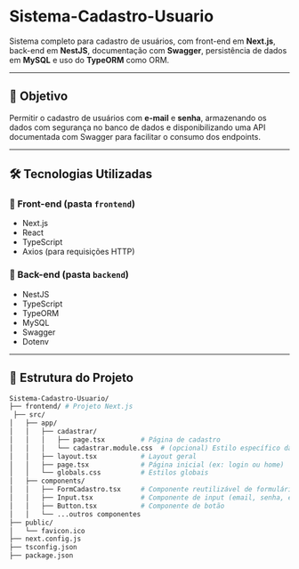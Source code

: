 # Sistema-Cadastro-Usuario

Sistema completo para cadastro de usuários, com front-end em **Next.js**, back-end em **NestJS**, documentação com **Swagger**, persistência de dados em **MySQL** e uso do **TypeORM** como ORM.

---

## 📌 Objetivo

Permitir o cadastro de usuários com **e-mail** e **senha**, armazenando os dados com segurança no banco de dados e disponibilizando uma API documentada com Swagger para facilitar o consumo dos endpoints.

---

## 🛠️ Tecnologias Utilizadas

### 🧩 Front-end (pasta `frontend`)
- Next.js
- React
- TypeScript
- Axios (para requisições HTTP)

### 🔧 Back-end (pasta `backend`)
- NestJS
- TypeScript
- TypeORM
- MySQL
- Swagger
- Dotenv

---

## 📁 Estrutura do Projeto

```bash
Sistema-Cadastro-Usuario/
├── frontend/ # Projeto Next.js
 ├── src/
│   ├── app/
│   │   ├── cadastrar/
│   │   │   ├── page.tsx         # Página de cadastro
│   │   │   └── cadastrar.module.css  # (opcional) Estilo específico da página
│   │   ├── layout.tsx           # Layout geral
│   │   ├── page.tsx             # Página inicial (ex: login ou home)
│   │   └── globals.css          # Estilos globais
│   ├── components/
│   │   ├── FormCadastro.tsx     # Componente reutilizável de formulário
│   │   ├── Input.tsx            # Componente de input (email, senha, etc.)
│   │   ├── Button.tsx           # Componente de botão
│   │   └── ...outros componentes
├── public/
│   └── favicon.ico
├── next.config.js
├── tsconfig.json
├── package.json
```
